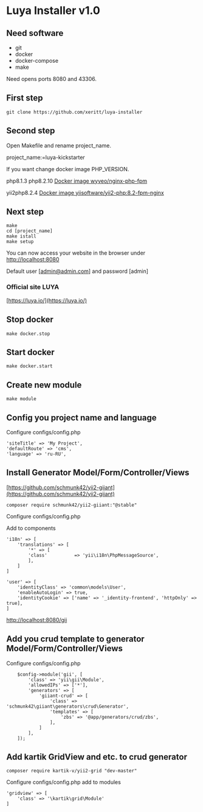 # Luya Installer v1.0

## Need software

* git
* docker
* docker-compose
* make

Need opens ports 8080 and 43306.

## First step

```shell
git clone https://github.com/xeritt/luya-installer
```
## Second step
Open Makefile and rename project_name.

project_name:=luya-kickstarter

If you want change docker image PHP_VERSION.

php8.1.3 php8.2.10 [Docker image wyveo/nginx-php-fpm](https://hub.docker.com/r/wyveo/nginx-php-fpm)

yii2php8.2.4 [Docker image yiisoftware/yii2-php:8.2-fpm-nginx](https://github.com/yiisoft/yii2-docker/tree/master)


## Next step 

```text
make
cd [project_name]
make istall
make setup
```
You can now access your website in the browser under [http://localhost:8080](http://localhost:8080/)

Default user [admin@admin.com] and password [admin]

### Official site LUYA 

[https://luya.io/](https://luya.io/)

## Stop docker

```shell
make docker.stop
```

## Start docker

```shell
make docker.start
```

## Create new module

```shell
make module
```

## Config you project name and language

Configure configs/config.php

```shell
'siteTitle' => 'My Project',
'defaultRoute' => 'cms',
'language' => 'ru-RU',
```

## Install Generator Model/Form/Controller/Views

[https://github.com/schmunk42/yii2-giiant](https://github.com/schmunk42/yii2-giiant)

```shell
composer require schmunk42/yii2-giiant:"@stable"
```

Configure configs/config.php

Add to components

```shell
'i18n' => [
	'translations' => [
		'*' => [
		'class'          => 'yii\i18n\PhpMessageSource',
		],
	]
]
```

```shell
'user' => [
	'identityClass' => 'common\models\User',
	'enableAutoLogin' => true,
	'identityCookie' => ['name' => '_identity-frontend', 'httpOnly' => true],
]
```

[http://localhost:8080/gii](http://localhost:8080/gii)


## Add you crud template to generator Model/Form/Controller/Views

Configure configs/config.php

```shell
    $config->module('gii', [
        'class' => 'yii\gii\Module',
        'allowedIPs' => ['*'],
        'generators' => [
            'giiant-crud' => [
                'class' => 'schmunk42\giiant\generators\crud\Generator',
                'templates' => [
                    'zbs' => '@app/generators/crud/zbs',
                ],                
            ]
        ],        
    ]);
```

## Add kartik GridView and etc. to crud generator

```shell
composer require kartik-v/yii2-grid "dev-master"
```

Configure configs/config.php add to modules

```shell
'gridview' => [
	'class' => '\kartik\grid\Module'
]
```
